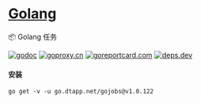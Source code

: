 <h1>
<a href="https://www.dtapp.net/">Golang</a>
</h1>

📦 Golang 任务

[comment]: <> (go)
[![godoc](https://pkg.go.dev/badge/go.dtapp.net/gojobs?status.svg)](https://pkg.go.dev/go.dtapp.net/gojobs)
[![goproxy.cn](https://goproxy.cn/stats/go.dtapp.net/gojobs/badges/download-count.svg)](https://goproxy.cn/stats/go.dtapp.net/gojobs)
[![goreportcard.com](https://goreportcard.com/badge/go.dtapp.net/gojobs	)](https://goreportcard.com/report/go.dtapp.net/gojobs)
[![deps.dev](https://img.shields.io/badge/deps-go-red.svg)](https://deps.dev/go/go.dtapp.net%2Fgojobs)

#### 安装

```shell
go get -v -u go.dtapp.net/gojobs@v1.0.122
```